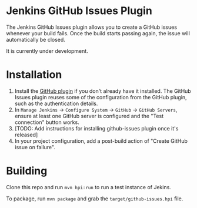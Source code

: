 Jenkins GitHub Issues Plugin
============================

The Jenkins GitHub Issues plugin allows you to create a GitHub issues whenever your build fails. Once the build starts passing again, the issue will automatically be closed.

It is currently under development.

Installation
============

1. Install the [GitHub plugin](https://wiki.jenkins-ci.org/display/JENKINS/GitHub+Plugin) if you don't already have it installed. The GitHub Issues plugin reuses some of the configuration from the GitHub plugin, such as the authentication details.
2. In `Manage Jenkins` → `Configure System` → `GitHub` → `GitHub Servers`, ensure at least one GitHub server is configured and the "Test connection" button works.
3. [TODO: Add instructions for installing github-issues plugin once it's released]
4. In your project configuration, add a post-build action of "Create GitHub issue on failure".

Building
========
Clone this repo and run `mvn hpi:run` to run a test instance of Jekins.

To package, run `mvn package` and grab the `target/github-issues.hpi` file.
